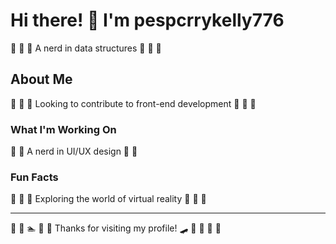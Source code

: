 # Hi there! 👋 I'm pespcrrykelly776

🎰 🎳 🎷 A nerd in data structures 🎰 🎳 🎷

## About Me
🏑 🎪 🏸 Looking to contribute to front-end development 🏑 🎪 🏸

### What I'm Working On
🎵 🥊 A nerd in UI/UX design 🎵 🥊

### Fun Facts
🚵 🎾 🏓 Exploring the world of virtual reality 🚵 🎾 🏓

---
🛶 🎾 🏊 🎾 🎨 Thanks for visiting my profile! 🛹 🌟 🎳 🥋 🏒

